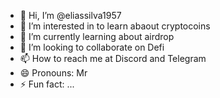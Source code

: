 - 👋 Hi, I’m @eliassilva1957
- 👀 I’m interested in to learn abaout cryptocoins
- 🌱 I’m currently learning about airdrop
- 💞️ I’m looking to collaborate on Defi
- 📫 How to reach me at Discord and Telegram
- 😄 Pronouns: Mr
- ⚡ Fun fact: ...

<!---
eliassilva1957/eliassilva1957 is a ✨ special ✨ repository because its `README.md` (this file) appears on your GitHub profile.
You can click the Preview link to take a look at your changes.
--->
